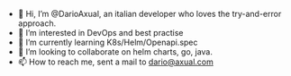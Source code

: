 - 👋 Hi, I’m @DarioAxual, an italian developer who loves the try-and-error approach.
- 👀 I’m interested in DevOps and best practise
- 🌱 I’m currently learning K8s/Helm/Openapi.spec
- 💞️ I’m looking to collaborate on helm charts, go, java.
- 📫 How to reach me, sent a mail to dario@axual.com

<!---
DarioAxual/DarioAxual is a ✨ special ✨ repository because its `README.md` (this file) appears on your GitHub profile.
You can click the Preview link to take a look at your changes.
--->
